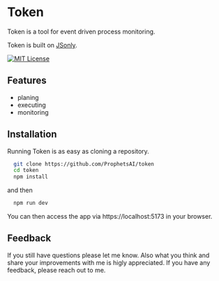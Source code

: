 
# Token

Token is a tool for event driven process monitoring.

Token is built on <a title="JSonly" href="https://github.com/ProphetsAI/jsonly">JSonly</a>.

[![MIT License](https://img.shields.io/badge/License-MIT-green.svg)](https://choosealicense.com/licenses/mit/)

## Features

- planing
- executing
- monitoring

## Installation

Running Token is as easy as cloning a repository.

```bash
  git clone https://github.com/ProphetsAI/token
  cd token
  npm install
```
and then

```bash
  npm run dev
```

You can then access the app via https://localhost:5173 in your browser.

## Feedback

If you still have questions please let me know. Also what you think and share your improvements with me is higly appreciated. If you have any feedback, please reach out to me.
